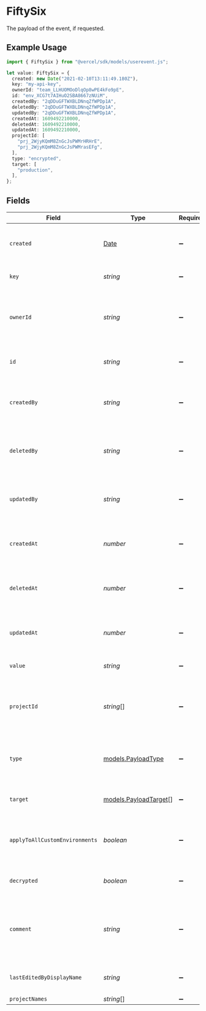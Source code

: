 # FiftySix

The payload of the event, if requested.

## Example Usage

```typescript
import { FiftySix } from "@vercel/sdk/models/userevent.js";

let value: FiftySix = {
  created: new Date("2021-02-10T13:11:49.180Z"),
  key: "my-api-key",
  ownerId: "team_LLHUOMOoDlqOp8wPE4kFo9pE",
  id: "env_XCG7t7AIHuO2SBA8667zNUiM",
  createdBy: "2qDDuGFTWXBLDNnqZfWPDp1A",
  deletedBy: "2qDDuGFTWXBLDNnqZfWPDp1A",
  updatedBy: "2qDDuGFTWXBLDNnqZfWPDp1A",
  createdAt: 1609492210000,
  deletedAt: 1609492210000,
  updatedAt: 1609492210000,
  projectId: [
    "prj_2WjyKQmM8ZnGcJsPWMrHRHrE",
    "prj_2WjyKQmM8ZnGcJsPWMrasEFg",
  ],
  type: "encrypted",
  target: [
    "production",
  ],
};
```

## Fields

| Field                                                                                         | Type                                                                                          | Required                                                                                      | Description                                                                                   | Example                                                                                       |
| --------------------------------------------------------------------------------------------- | --------------------------------------------------------------------------------------------- | --------------------------------------------------------------------------------------------- | --------------------------------------------------------------------------------------------- | --------------------------------------------------------------------------------------------- |
| `created`                                                                                     | [Date](https://developer.mozilla.org/en-US/docs/Web/JavaScript/Reference/Global_Objects/Date) | :heavy_minus_sign:                                                                            | The date when the Shared Env Var was created.                                                 | 2021-02-10T13:11:49.180Z                                                                      |
| `key`                                                                                         | *string*                                                                                      | :heavy_minus_sign:                                                                            | The name of the Shared Env Var.                                                               | my-api-key                                                                                    |
| `ownerId`                                                                                     | *string*                                                                                      | :heavy_minus_sign:                                                                            | The unique identifier of the owner (team) the Shared Env Var was created for.                 | team_LLHUOMOoDlqOp8wPE4kFo9pE                                                                 |
| `id`                                                                                          | *string*                                                                                      | :heavy_minus_sign:                                                                            | The unique identifier of the Shared Env Var.                                                  | env_XCG7t7AIHuO2SBA8667zNUiM                                                                  |
| `createdBy`                                                                                   | *string*                                                                                      | :heavy_minus_sign:                                                                            | The unique identifier of the user who created the Shared Env Var.                             | 2qDDuGFTWXBLDNnqZfWPDp1A                                                                      |
| `deletedBy`                                                                                   | *string*                                                                                      | :heavy_minus_sign:                                                                            | The unique identifier of the user who deleted the Shared Env Var.                             | 2qDDuGFTWXBLDNnqZfWPDp1A                                                                      |
| `updatedBy`                                                                                   | *string*                                                                                      | :heavy_minus_sign:                                                                            | The unique identifier of the user who last updated the Shared Env Var.                        | 2qDDuGFTWXBLDNnqZfWPDp1A                                                                      |
| `createdAt`                                                                                   | *number*                                                                                      | :heavy_minus_sign:                                                                            | Timestamp for when the Shared Env Var was created.                                            | 1609492210000                                                                                 |
| `deletedAt`                                                                                   | *number*                                                                                      | :heavy_minus_sign:                                                                            | Timestamp for when the Shared Env Var was (soft) deleted.                                     | 1609492210000                                                                                 |
| `updatedAt`                                                                                   | *number*                                                                                      | :heavy_minus_sign:                                                                            | Timestamp for when the Shared Env Var was last updated.                                       | 1609492210000                                                                                 |
| `value`                                                                                       | *string*                                                                                      | :heavy_minus_sign:                                                                            | The value of the Shared Env Var.                                                              |                                                                                               |
| `projectId`                                                                                   | *string*[]                                                                                    | :heavy_minus_sign:                                                                            | The unique identifiers of the projects which the Shared Env Var is linked to.                 | [<br/>"prj_2WjyKQmM8ZnGcJsPWMrHRHrE",<br/>"prj_2WjyKQmM8ZnGcJsPWMrasEFg"<br/>]                |
| `type`                                                                                        | [models.PayloadType](../models/payloadtype.md)                                                | :heavy_minus_sign:                                                                            | The type of this cosmos doc instance, if blank, assume secret.                                | encrypted                                                                                     |
| `target`                                                                                      | [models.PayloadTarget](../models/payloadtarget.md)[]                                          | :heavy_minus_sign:                                                                            | environments this env variable targets                                                        | production                                                                                    |
| `applyToAllCustomEnvironments`                                                                | *boolean*                                                                                     | :heavy_minus_sign:                                                                            | whether or not this env varible applies to custom environments                                |                                                                                               |
| `decrypted`                                                                                   | *boolean*                                                                                     | :heavy_minus_sign:                                                                            | whether or not this env variable is decrypted                                                 |                                                                                               |
| `comment`                                                                                     | *string*                                                                                      | :heavy_minus_sign:                                                                            | A user provided comment that describes what this Shared Env Var is for.                       |                                                                                               |
| `lastEditedByDisplayName`                                                                     | *string*                                                                                      | :heavy_minus_sign:                                                                            | The last editor full name or username.                                                        |                                                                                               |
| `projectNames`                                                                                | *string*[]                                                                                    | :heavy_minus_sign:                                                                            | N/A                                                                                           |                                                                                               |